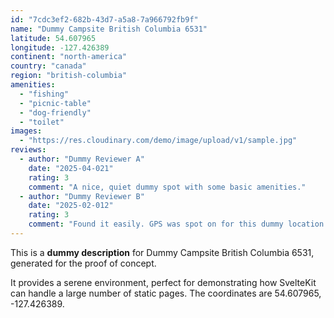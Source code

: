 ```yaml
---
id: "7cdc3ef2-682b-43d7-a5a8-7a966792fb9f"
name: "Dummy Campsite British Columbia 6531"
latitude: 54.607965
longitude: -127.426389
continent: "north-america"
country: "canada"
region: "british-columbia"
amenities:
  - "fishing"
  - "picnic-table"
  - "dog-friendly"
  - "toilet"
images:
  - "https://res.cloudinary.com/demo/image/upload/v1/sample.jpg"
reviews:
  - author: "Dummy Reviewer A"
    date: "2025-04-021"
    rating: 3
    comment: "A nice, quiet dummy spot with some basic amenities."
  - author: "Dummy Reviewer B"
    date: "2025-02-012"
    rating: 3
    comment: "Found it easily. GPS was spot on for this dummy location."
---
```


This is a **dummy description** for Dummy Campsite British Columbia 6531, generated for the proof of concept.

It provides a serene environment, perfect for demonstrating how SvelteKit can handle a large number of static pages. The coordinates are 54.607965, -127.426389.
